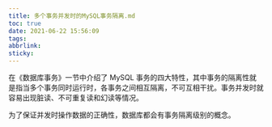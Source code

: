 ```yaml
---
title: 多个事务并发时的MySQL事务隔离.md
toc: true
date: 2021-06-22 15:56:09
tags:
abbrlink:
sticky:
---
```


在《数据库事务》一节中介绍了 MySQL 事务的四大特性，其中事务的隔离性就是指当多个事务同时运行时，各事务之间相互隔离，不可互相干扰。事务并发时就容易出现脏读、不可重复读和幻读等情况。

为了保证并发时操作数据的正确性，数据库都会有事务隔离级别的概念。

<!-- more -->